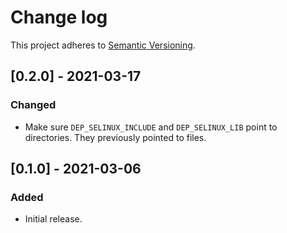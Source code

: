 # Change log

This project adheres to [Semantic Versioning](https://semver.org/spec/v2.0.0.html).

## [0.2.0] - 2021-03-17

### Changed

- Make sure `DEP_SELINUX_INCLUDE` and `DEP_SELINUX_LIB` point to directories.
  They previously pointed to files.

## [0.1.0] - 2021-03-06

### Added

- Initial release.
